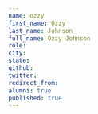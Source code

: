 ```yaml
---
name: ozzy
first_name: Ozzy
last_name: Johnson
full_name: Ozzy Johnson
role: 
city: 
state: 
github: 
twitter: 
redirect_from: 
alumni: true
published: true
---
```


